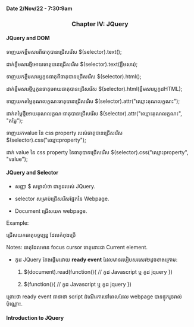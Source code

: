 #### Date 2/Nov/22 - 7:30:9am 

### <center> Chapter IV: JQuery </center>

#### JQuery and DOM

ទាញយកខ្លឹមសារពីធាតុបានជ្រើសរើស
$(selector).text();

ដាក់ខ្លឹមសារថ្មីអោយធាតុបានជ្រើសរើស
$(selector).text(ខ្លឹមសារ);

ទាញយកខ្លឹមសារឬកូនធាតុពីធាតុបានជ្រើសរើស
$(selector).html();

ដាក់ខ្លឹមសារថ្មីឬកូនធាតុអោយធាតុបានជ្រើសរើស
$(selector).html(ខ្លឹមសារឬកូដHTML);

ទាញយកតម្លៃគុណលក្ខណៈធាតុបានជ្រើសរើស
$(selector).attr("ឈ្មោះគុណលក្ខណះ");

ដាក់តម្លៃថ្មីអោយគុណលក្ខណៈធាតុបានជ្រើសរើស
$(selector).attr("ឈ្មោះគុណលក្ខណះ", "តម្លៃ");

ទាញយកvalue នៃ css property របស់ធាតុបានជ្រើសរើស
$(selector).css("ឈ្មោះproperty");

ដាក់ value នៃ css property នៃធាតុបានជ្រើសរើស
$(selector).css("ឈ្មោះproperty", "value");

#### JQuery and Selector

- សញ្ញា $ សម្គាល់ថា ជាកូដរបស់ JQuery.

- selector សម្រាប់ជ្រើសរើសផ្នែកនៃ Webpage.

- Document ជ្រើសយក webpage.

Example:
    <script>
        $(document)
        $(this)
        $("CSS selector")
    </script>

ជ្រើសយកធាតុបច្ចប្បន្ន ដែលកំពុងប្រើ

Notes: ធាតុដែលមាន focus cursor ធាតុនោះជា Current element.

* កូដ JQuery តែងផ្តើមដោយ **ready event** ដែលមានរបៀបសរសេរ២ដូចខាងក្រោម:
    1.  $(document).read(function(){
            // កូដ Javascript  ឬ កូដ jquery
        })

    2. $(function(){
        // កូដ Javascript  ឬ កូដ jquery
    })

ព្រោះថា ready event ធានាថា script ដំណើរការនៅពេលដែល webpage បានផ្ទុករូចរាល់ប៉ុណ្ណោះ.

#### Introduction to JQuery